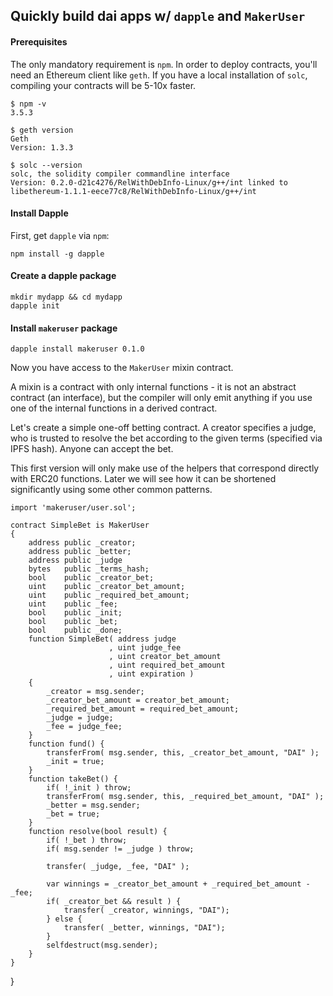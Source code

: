 Quickly build dai apps w/ `dapple` and `MakerUser`
---

#### Prerequisites

The only mandatory requirement is `npm`. In order to deploy contracts,
you'll need an Ethereum client like `geth`. If you have a local installation
of `solc`, compiling your contracts will be 5-10x faster.

    $ npm -v
    3.5.3

    $ geth version
    Geth
    Version: 1.3.3

    $ solc --version
    solc, the solidity compiler commandline interface
    Version: 0.2.0-d21c4276/RelWithDebInfo-Linux/g++/int linked to libethereum-1.1.1-eece77c8/RelWithDebInfo-Linux/g++/int


#### Install Dapple

First, get `dapple` via `npm`:

    npm install -g dapple

#### Create a dapple package

    mkdir mydapp && cd mydapp
    dapple init

#### Install `makeruser` package

    dapple install makeruser 0.1.0

Now you have access to the `MakerUser` mixin contract.

A mixin is a contract with only internal functions - it is not an abstract contract (an interface),
but the compiler will only emit anything if you use one of the internal functions in a derived contract.

Let's create a simple one-off betting contract. A creator specifies a judge, who is
trusted to resolve the bet according to the given terms (specified via IPFS hash).
Anyone can accept the bet.

This first version will only make use of the helpers that correspond directly with ERC20 functions.
Later we will see how it can be shortened significantly using some other common patterns.

    import 'makeruser/user.sol';

    contract SimpleBet is MakerUser
    {
        address public _creator;
        address public _better;
        address public _judge
        bytes   public _terms_hash;
        bool    public _creator_bet;
        uint    public _creator_bet_amount;
        uint    public _required_bet_amount;
        uint    public _fee;
        bool    public _init;
        bool    public _bet;
        bool    public _done;
        function SimpleBet( address judge
                          , uint judge_fee
                          , uint creator_bet_amount
                          , uint required_bet_amount
                          , uint expiration )
        {
            _creator = msg.sender;
            _creator_bet_amount = creator_bet_amount;
            _required_bet_amount = required_bet_amount;
            _judge = judge;
            _fee = judge_fee;
        }
        function fund() {
            transferFrom( msg.sender, this, _creator_bet_amount, "DAI" );
            _init = true;
        }
        function takeBet() {
            if( !_init ) throw;
            transferFrom( msg.sender, this, _required_bet_amount, "DAI" );
            _better = msg.sender;
            _bet = true;
        }
        function resolve(bool result) {
            if( !_bet ) throw;
            if( msg.sender != _judge ) throw;

            transfer( _judge, _fee, "DAI" );

            var winnings = _creator_bet_amount + _required_bet_amount - _fee;
            if( _creator_bet && result ) {
                transfer( _creator, winnings, "DAI");
            } else {
                transfer( _better, winnings, "DAI");
            }
            selfdestruct(msg.sender);
        }
    }
}
